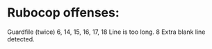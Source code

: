 # Rubocop offenses:
Guardfile (twice)
6, 14, 15, 16, 17, 18  Line is too long.
8 Extra blank line detected.

